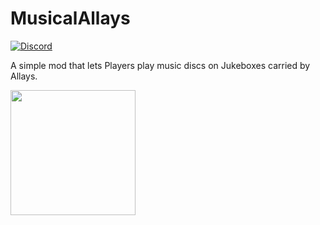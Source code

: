 # MusicalAllays
[![Discord](https://img.shields.io/discord/1000201909669478481?color=blue&logo=Discord)](https://discord.gg/QNbcbB8r)

A simple mod that lets Players play music discs on Jukeboxes carried by Allays.

<img src="https://i.imgur.com/Ol1Tcf8.png" width="200">
